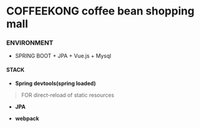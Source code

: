 # COFFEEKONG coffee bean shopping mall

### ENVIRONMENT
* SPRING BOOT + JPA + Vue.js + Mysql

#### STACK
* **Spring devtools(spring loaded)**  
>FOR direct-reload of static resources
* **JPA**
>

* **webpack**
>